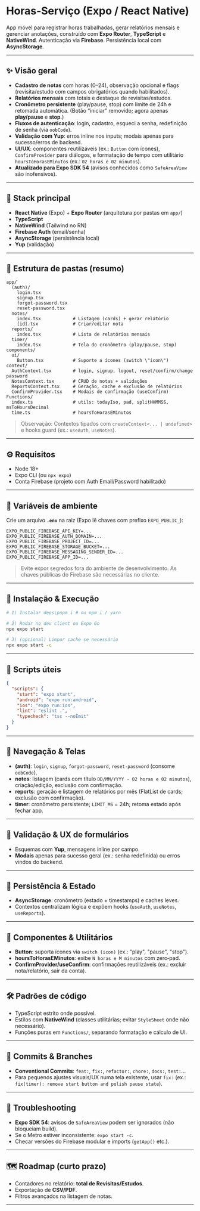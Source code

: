 # Horas‑Serviço (Expo / React Native)

App móvel para registrar horas trabalhadas, gerar relatórios mensais e gerenciar anotações, construído com **Expo Router**, **TypeScript** e **NativeWind**. Autenticação via **Firebase**. Persistência local com **AsyncStorage**.

---

## ✨ Visão geral
- **Cadastro de notas** com horas (0–24), observação opcional e flags (revisita/estudo com campos obrigatórios quando habilitados).
- **Relatórios mensais** com totais e destaque de revisitas/estudos.
- **Cronômetro persistente** (play/pause, stop) com limite de 24h e retomada automática. (Botão “iniciar” removido; agora apenas **play/pause** e **stop**.)
- **Fluxos de autenticação**: login, cadastro, esqueci a senha, redefinição de senha (via `oobCode`).
- **Validação com Yup**: erros inline nos inputs; modais apenas para sucesso/erros de backend.
- **UI/UX**: componentes reutilizáveis (ex.: `Button` com ícones), `ConfirmProvider` para diálogos, e formatação de tempo com utilitário `hoursToHorasEMinutos` (ex.: `02 horas e 02 minutos`).
- **Atualizado para Expo SDK 54** (avisos conhecidos como `SafeAreaView` são inofensivos).

---

## 🧱 Stack principal
- **React Native** (Expo) + **Expo Router** (arquitetura por pastas em `app/`)
- **TypeScript**
- **NativeWind** (Tailwind no RN)
- **Firebase Auth** (email/senha)
- **AsyncStorage** (persistência local)
- **Yup** (validação)

---

## 📂 Estrutura de pastas (resumo)
```
app/
  (auth)/
    login.tsx
    signup.tsx
    forgot-password.tsx
    reset-password.tsx
  notes/
    index.tsx            # Listagem (cards) + gerar relatório
    [id].tsx             # Criar/editar nota
  reports/
    index.tsx            # Lista de relatórios mensais
  timer/
    index.tsx            # Tela do cronômetro (play/pause, stop)
components/
  ui/
    Button.tsx           # Suporte a ícones (switch \"icon\")
context/
  AuthContext.tsx        # login, signup, logout, reset/confirm/change password
  NotesContext.tsx       # CRUD de notas + validações
  ReportsContext.tsx     # Geração, cache e exclusão de relatórios
  ConfirmProvider.tsx    # Modais de confirmação (useConfirm)
Functions/
  index.ts               # utils: todayIso, pad, splitHHMMSS, msToHoursDecimal
  time.ts                # hoursToHorasEMinutos
```

> Observação: Contextos tipados com `createContext<... | undefined>` e hooks guard (ex.: `useAuth`, `useNotes`).

---

## ⚙️ Requisitos
- Node 18+
- Expo CLI (ou `npx expo`)
- Conta Firebase (projeto com Auth Email/Password habilitado)

---

## 🔐 Variáveis de ambiente
Crie um arquivo **`.env`** na raiz (Expo lê chaves com prefixo `EXPO_PUBLIC_`):

```env
EXPO_PUBLIC_FIREBASE_API_KEY=...
EXPO_PUBLIC_FIREBASE_AUTH_DOMAIN=...
EXPO_PUBLIC_FIREBASE_PROJECT_ID=...
EXPO_PUBLIC_FIREBASE_STORAGE_BUCKET=...
EXPO_PUBLIC_FIREBASE_MESSAGING_SENDER_ID=...
EXPO_PUBLIC_FIREBASE_APP_ID=...
```

> Evite expor segredos fora do ambiente de desenvolvimento. As chaves públicas do Firebase são necessárias no cliente.

---

## 🚀 Instalação & Execução
```bash
# 1) Instalar deps\pnpm i # ou npm i / yarn

# 2) Rodar no dev client ou Expo Go
npx expo start

# 3) (opcional) Limpar cache se necessário
npx expo start -c
```

---

## 🧪 Scripts úteis
```json
{
  "scripts": {
    "start": "expo start",
    "android": "expo run:android",
    "ios": "expo run:ios",
    "lint": "eslint .",
    "typecheck": "tsc --noEmit"
  }
}
```

---

## 🧭 Navegação & Telas
- **(auth)**: `login`, `signup`, `forgot-password`, `reset-password` (consome `oobCode`).
- **notes**: listagem (cards com título `DD/MM/YYYY - 02 horas e 02 minutos`), criação/edição, exclusão com confirmação.
- **reports**: geração e listagem de relatórios por mês (FlatList de cards; exclusão com confirmação).
- **timer**: cronômetro persistente; `LIMIT_MS` = 24h; retoma estado após fechar app.

---

## 🧮 Validação & UX de formulários
- Esquemas com **Yup**, mensagens inline por campo.
- **Modais** apenas para sucesso geral (ex.: senha redefinida) ou erros vindos do backend.

---

## 💾 Persistência & Estado
- **AsyncStorage**: cronômetro (estado + timestamps) e caches leves.
- Contextos centralizam lógica e expõem hooks (`useAuth`, `useNotes`, `useReports`).

---

## 🧩 Componentes & Utilitários
- **Button**: suporta ícones via `switch (icon)` (ex.: \"play\", \"pause\", \"stop\").
- **hoursToHorasEMinutos**: exibe `N horas e M minutos` com zero‑pad.
- **ConfirmProvider/useConfirm**: confirmações reutilizáveis (ex.: excluir nota/relatório, sair da conta).

---

## 🛠️ Padrões de código
- TypeScript estrito onde possível.
- Estilos com **NativeWind** (classes utilitárias; evitar `StyleSheet` onde não necessário).
- Funções puras em `Functions/`, separando formatação e cálculo de UI.

---

## 📝 Commits & Branches
- **Conventional Commits**: `feat:`, `fix:`, `refactor:`, `chore:`, `docs:`, `test:`...
- Para pequenos ajustes visuais/UX numa tela existente, usar `fix:` (ex.: `fix(timer): remove start button and polish pause state`).

---

## 🧯 Troubleshooting
- **Expo SDK 54**: avisos de `SafeAreaView` podem ser ignorados (não bloqueiam build).
- Se o Metro estiver inconsistente: `expo start -c`.
- Checar versões do Firebase modular e imports (`getApp()` etc.).

---

## 🗺️ Roadmap (curto prazo)
- Contadores no relatório: **total de Revisitas/Estudos**.
- Exportação de **CSV/PDF**.
- Filtros avançados na listagem de notas.

---

